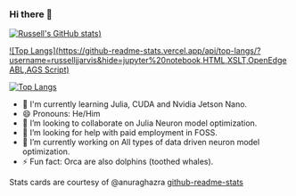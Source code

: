 ### Hi there 👋

<!--
**russelljjarvis/russelljjarvis** is a ✨ _special_ ✨ repository because its `README.md` (this file) appears on your GitHub profile.

Here are some ideas to get you started:

- 🔭 I’m currently working on ...
- 🌱 I’m currently learning ...
- 👯 I’m looking to collaborate on ...
- 🤔 I’m looking for help with ...
- 💬 Ask me about ...
- 📫 How to reach me: ...
- 😄 Pronouns: ...
- ⚡ Fun fact: ...
-->

<!-- Stats cards -->
[![Russell's GitHub stats](https://github-readme-stats.vercel.app/api?username=russelljjarvis&theme=cobalt&show_icons=true?count_private=true&show_icons=true))](https://github.com/russelljjarvis/github-readme-stats)

[![Top Langs](https://github-readme-stats.vercel.app/api/top-langs/?username=russelljjarvis&hide=jupyter%20notebook,HTML,XSLT,OpenEdge ABL,AGS Script)](https://github.com/russelljjarvis/github-readme-stats)

[![Top Langs](https://github-readme-stats.vercel.app/api/top-langs/?username=russelljjarvis&hide=jupyter%20notebook,HTML,XSLT)](https://github.com/russelljjarvis/github-readme-stats)


- 🌱 I'm currently learning Julia, CUDA and Nvidia Jetson Nano.
- 😄 Pronouns: He/Him
- 👯 I’m looking to collaborate on Julia Neuron model optimization.
- 🤔 I’m looking for help with paid employment in FOSS.
- 🔭 I’m currently working on All types of data driven neuron model optimization.
- ⚡ Fun fact: Orca are also dolphins (toothed whales).



Stats cards are courtesy of @anuraghazra [github-readme-stats](https://github.com/anuraghazra/github-readme-stats)
